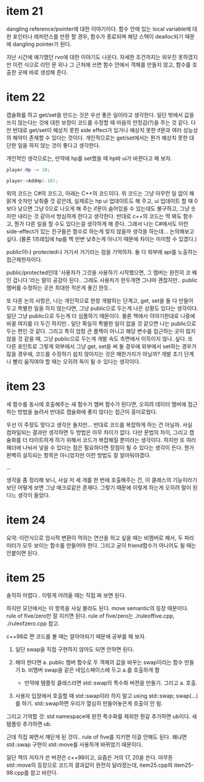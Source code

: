 # item 21

dangling reference/pointer에 대한 이야기이다. 함수 안에 있는 local variable에 대한 포인터나 레퍼런스를 반환 할 경우, 함수가 종료되며 해당 스택이 dealloc되기 때문에 dangling pointer가 된다.

지난 시간에 얘기했던 rvo에 대한 이야기도 나온다. 자세한 조건까지는 외우진 못하겠지만 이런 식으로 리턴 문 위나 그 근처에 쓰면 함수 안에서 객체를 만들지 않고, 함수를 호출한 곳에 바로 생성해 준다.

# item 22

캡슐화를 하고 get/set을 만드는 것은 우선 좋은 일이라고 생각한다. 일단 밖에서 값을 쓰지 않는다는 것에 대한 보장이 코드를 수정할 때 마음의 안정감(?)을 주는 것 같다. 다만 반대로 get/set이 예상치 못한 side effect가 있거나 예상치 못한 if문과 여러 성능상의 해악이 존재할 수 있다는 것이다. 개인적으로는 get/set에서는 뭔가 예상치 못한 대단한 일을 하지 않는 것이 좋다고 생각한다.

개인적인 생각으로는, 만약에 hp를 set했을 때 hp바 ui가 바뀐다고 해 보자.

```C#
player.Hp -= 10;
```

```c++
player->AddHp(-10);
```

위의 코드는 C#의 코드고, 아래는 C++의 코드이다. 위 코드는 그냥 아무런 일 없이 해맑게 숫자만 낮춰줄 것 같은데, 실제로는 hp ui 업데이트도 해 주고, ui 업데이트 할 때 0보다 낮으면 그냥 0으로 나오게 해 주는 if문이 숨어있을 수 있는데도 불구하고, 그냥 숫자만 내리는 것 같아서 방심하게 한다고 생각한다.
반대로 c++의 코드는 딱 봐도 함수고, 뭔가 다른 일을 할 수도 있다는걸 생각하게 해 준다. 그래서 나는 C#에서도 이런 side-effect가 있는 친구들은 함수로 하는게 맞지 않을까 생각을 하는데... 논의해보고 싶다. (물론 1프레임에 hp를 백 만번 낮추는게 아니기 때문에 차이는 미미할 수 있겠다.)

public이나 protected나 거기서 거기라는 점을 기억하자. 둘 다 외부에 api를 노출하는 접근제한자이다.

public/protected인데 '사용자가 그것을 사용하기 시작했으면, 그 멤버는 완전히 코 꿰인 겁니다.'라는 말이 공감이 된다.. 그래도 사용처가 한두개면 그나마 괜찮지만.. public 멤버를 수정하는 곳은 최대한 적은게 좋긴 한듯..

또 다른 논의 사항은, 나는 개인적으로 한창 개발하는 단계고, get, set을 둘 다 만들어 두고 특별한 일을 하지 않는다면, 그냥 public으로 두는게 나은 상황도 있다는 생각이다. 일단 그냥 public으로 두는게 더 심플하기 때문이다. 물론 책에서 이야기한대로 나중에 바꿀 여지를 더 두긴 하지만.. 일단 확실히 특별한 일이 없을 것 같으면 나는 public으로 두는 편인 것 같다. 그리고 특히 엄청 큰 플젝이 아니고 해당 변수를 접근하는 곳이 많지 않을 것 같을 때, 그냥 public으로 두는게 개발 속도 측면에서 이득이지 않나..싶다.
또 다른 포인트로 그렇게 외부에서 그냥 get, set을 써 둘 경우에 외부에서 set하는 경우가 많을 경우에, 코드를 수정하기 쉽지 않아지는 것은 매한가지가 아닐까? 개발 초기 단계나 빨리 움직여야 할 때는 오히려 독이 될 수 있다는 생각이다.

# item 23

세 함수를 동시에 호출해주는 새 함수가 멤버 함수가 된다면, 오히려 데이터 멤버에 접근하는 방법을 늘려서 반대로 캡슐화에 좋지 않다는 접근이 흥미로웠다.

우선 이 주장도 맞다고 생각은 들지만... 반대로 코드를 복잡하게 하는 건 아닐까. 사실 컴파일되는 결과만 생각하면 두 방법은 아무 차이가 없다. 다만 문법의 차이, 그리고 캡슐화를 더 타이트하게 하기 위해서 코드가 복잡해질 뿐이라는 생각이다. 하지만 또 여러 헤더에 나눠서 넣을 수 있다는 점은 필요하다면 장점이 될 수 있다는 생각이 든다. 뭔가 완벽히 설득되는 항목은 아니었지만 이런 방법도 잘 알아둬야겠다.

...

생각을 좀 정리해 보니, 사실 저 세 개를 한 번에 호출해주는 건, 이 클래스의 기능이라기보단 어떻게 보면 그냥 매크로같은 존재다. 그렇기 때문에 이렇게 하는게 오히려 말이 된다느 생각이 들었다.

# item 24

요약: 이런식으로 암시적 변환이 먹히는 연산을 하고 싶을 때는 비멤버로 해서, 두 파라미터가 모두 보이는 함수를 만들어야 한다. 그리고 굳이 friend함수가 아니어도 될 때는 안붙이면 된다.

# item 25

솔직히 어렵다.. 이렇게 어려울 때는 직접 짜 보면 된다.

하지만 모던에서는 이 항목을 사실 몰라도 된다. move semantic의 등장 때문이다. rule of five/zero만 잘 지키면 된다. rule of five/zero는 ./ruleoffive.cpp, ./ruleofzero.cpp 참고.

c++98로 짠 코드를 볼 때는 알아야되기 때문에 공부를 해 보자.

1. 일단 swap을 직접 구현하지 않아도 되면 안하면 된다.

2. 해야 한다면
    a. public 멤버 함수로 두 객체의 값을 바꾸는 swap이라는 함수 만들기
    b. 비멤버 swap을 같은 네임스페이스에 두고 a.를 호출하게 함
    - 만약에 템플릿 클래스라면 std::swap의 특수화 버젼을 만들기. 그리고 a. 호출.

3. 사용자 입장에서 호출할 때
    std::swap이라 하지 말고 using std::swap; swap(...)를 하기. std::swap하면 우리가 열심히 만들어놓은게 호출이 안 됨.

그리고 기억할 것: std namespace에 완전 특수화를 제외한 뭔갈 추가하면 ub이다. 새 템플릿 추가하면 ub.

근데 직접 짜면서 꺠닫게 된 것이.. rule of five를 지키면 이걸 안해도 된다.
왜냐면 std::swap 구현이 std::move를 사용하게 바뀌었기 때문이다.

일단 책의 저자가 쓴 버젼은 c++98이고, 요즘은 거의 17, 20을 쓴다.
아무튼 std::move의 등장으로 코드의 결과값이 완전히 달라졌는데, item25.cpp와 item25-98.cpp를 참고 바란다.

